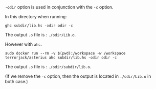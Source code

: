`-odir` option is used in conjunction with the `-c` option.


In this directory when running:

```
ghc subdir/lib.hs -odir odir -c
```

The output `.o` file is : `./odir/Lib.o`.

However with `ahc`.

```
sudo docker run --rm -v $(pwd):/workspace -w /workspace terrorjack/asterius ahc subdir/lib.hs -odir odir -c
```

The output `.o` file is : `./odir/subdir/lib.o`.

(If we remove the `-c` option, then the output is located in `./odir/Lib.o` in both case.)
